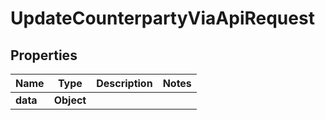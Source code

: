 

# UpdateCounterpartyViaApiRequest


## Properties

| Name | Type | Description | Notes |
|------------ | ------------- | ------------- | -------------|
|**data** | **Object** |  |  |



